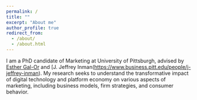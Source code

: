 ```yaml
---
permalink: /
title: ""
excerpt: "About me"
author_profile: true
redirect_from: 
  - /about/
  - /about.html
---
```


I am a PhD candidate of Marketing at University of Pittsburgh, advised by [Esther Gal-Or](https://www.business.pitt.edu/people/esther-gal-or) and [J. Jeffrey Inman(https://www.business.pitt.edu/people/j-jeffrey-inman). My research seeks to understand the transformative impact of digital technology and platform economy on various aspects of marketing, including business models, firm strategies, and consumer behavior. 
